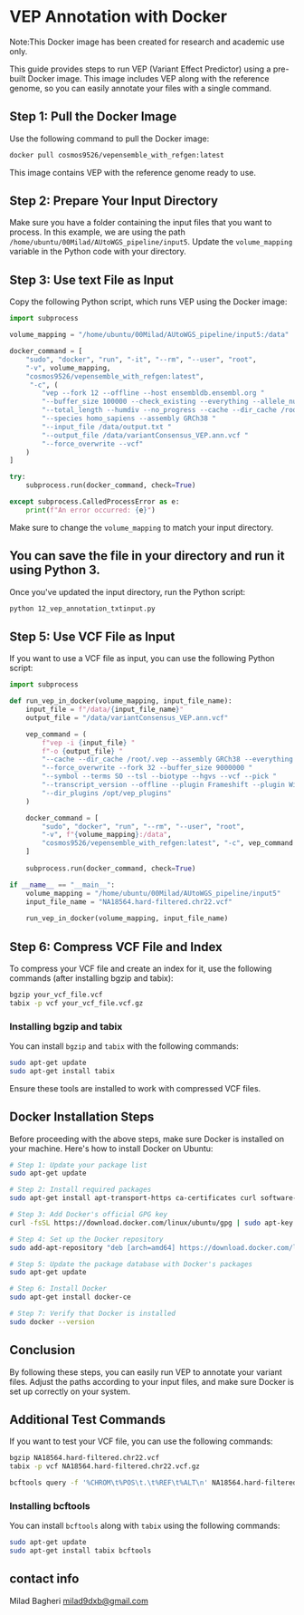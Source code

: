 
# VEP Annotation with Docker
Note:This Docker image has been created for research and academic use only.

This guide provides steps to run VEP (Variant Effect Predictor) using a pre-built Docker image. This image includes VEP along with the reference genome, so you can easily annotate your files with a single command.

## Step 1: Pull the Docker Image

Use the following command to pull the Docker image:

```bash
docker pull cosmos9526/vepensemble_with_refgen:latest
```

This image contains VEP with the reference genome ready to use.

## Step 2: Prepare Your Input Directory

Make sure you have a folder containing the input files that you want to process. In this example, we are using the path `/home/ubuntu/00Milad/AUtoWGS_pipeline/input5`. Update the `volume_mapping` variable in the Python code with your directory.

## Step 3: Use text File as Input

Copy the following Python script, which runs VEP using the Docker image:

```python
import subprocess

volume_mapping = "/home/ubuntu/00Milad/AUtoWGS_pipeline/input5:/data"

docker_command = [
    "sudo", "docker", "run", "-it", "--rm", "--user", "root",
    "-v", volume_mapping,
    "cosmos9526/vepensemble_with_refgen:latest",
     "-c", (
        "vep --fork 12 --offline --host ensembldb.ensembl.org "
        "--buffer_size 100000 --check_existing --everything --allele_number "
        "--total_length --humdiv --no_progress --cache --dir_cache /root/.vep "
        "--species homo_sapiens --assembly GRCh38 "
        "--input_file /data/output.txt "
        "--output_file /data/variantConsensus_VEP.ann.vcf "
        "--force_overwrite --vcf"
    )
]

try:
    subprocess.run(docker_command, check=True)

except subprocess.CalledProcessError as e:
    print(f"An error occurred: {e}")
```

Make sure to change the `volume_mapping` to match your input directory.

## You can save the file in your directory and run it using Python 3.

Once you've updated the input directory, run the Python script:

```bash
python 12_vep_annotation_txtinput.py
```

## Step 5: Use VCF File as Input

If you want to use a VCF file as input, you can use the following Python script:

```python
import subprocess

def run_vep_in_docker(volume_mapping, input_file_name):
    input_file = f"/data/{input_file_name}"
    output_file = "/data/variantConsensus_VEP.ann.vcf"

    vep_command = (
        f"vep -i {input_file} "
        f"-o {output_file} "
        "--cache --dir_cache /root/.vep --assembly GRCh38 --everything "
        "--force_overwrite --fork 32 --buffer_size 9000000 "
        "--symbol --terms SO --tsl --biotype --hgvs --vcf --pick "
        "--transcript_version --offline --plugin Frameshift --plugin Wildtype "
        "--dir_plugins /opt/vep_plugins"
    )

    docker_command = [
        "sudo", "docker", "run", "--rm", "--user", "root", 
        "-v", f"{volume_mapping}:/data",
        "cosmos9526/vepensemble_with_refgen:latest", "-c", vep_command
    ]
    
    subprocess.run(docker_command, check=True)

if __name__ == "__main__":
    volume_mapping = "/home/ubuntu/00Milad/AUtoWGS_pipeline/input5"
    input_file_name = "NA18564.hard-filtered.chr22.vcf"
    
    run_vep_in_docker(volume_mapping, input_file_name)
```

## Step 6: Compress VCF File and Index

To compress your VCF file and create an index for it, use the following commands (after installing bgzip and tabix):

```bash
bgzip your_vcf_file.vcf
tabix -p vcf your_vcf_file.vcf.gz
```

### Installing bgzip and tabix

You can install `bgzip` and `tabix` with the following commands:

```bash
sudo apt-get update
sudo apt-get install tabix
```

Ensure these tools are installed to work with compressed VCF files.

## Docker Installation Steps

Before proceeding with the above steps, make sure Docker is installed on your machine. Here's how to install Docker on Ubuntu:

```bash
# Step 1: Update your package list
sudo apt-get update

# Step 2: Install required packages
sudo apt-get install apt-transport-https ca-certificates curl software-properties-common

# Step 3: Add Docker's official GPG key
curl -fsSL https://download.docker.com/linux/ubuntu/gpg | sudo apt-key add -

# Step 4: Set up the Docker repository
sudo add-apt-repository "deb [arch=amd64] https://download.docker.com/linux/ubuntu $(lsb_release -cs) stable"

# Step 5: Update the package database with Docker's packages
sudo apt-get update

# Step 6: Install Docker
sudo apt-get install docker-ce

# Step 7: Verify that Docker is installed
sudo docker --version
```

## Conclusion

By following these steps, you can easily run VEP to annotate your variant files. Adjust the paths according to your input files, and make sure Docker is set up correctly on your system.

## Additional Test Commands

If you want to test your VCF file, you can use the following commands:

```bash
bgzip NA18564.hard-filtered.chr22.vcf
tabix -p vcf NA18564.hard-filtered.chr22.vcf.gz

bcftools query -f '%CHROM\t%POS\t.\t%REF\t%ALT\n' NA18564.hard-filtered.chr22.vcf > output.txt
```

### Installing bcftools

You can install `bcftools` along with `tabix` using the following commands:

```bash
sudo apt-get update
sudo apt-get install tabix bcftools
```

## contact info
Milad Bagheri
milad9dxb@gmail.com 




